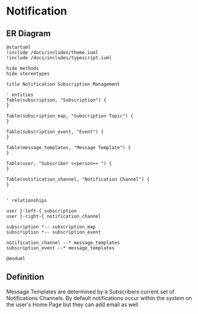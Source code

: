 # Notification

## ER Diagram


```plantuml format="svg" classes="uml myDiagram"
@startuml
!include /docs/includes/theme.iuml
!include /docs/includes/typescript.iuml

hide methods
hide stereotypes

title Notification Subscription Management

' entities
Table(subscription, "Subscription") {
}

Table(subscription_map, "Subscription Topic") {
}

Table(subscription_event, "Event") {
}

Table(message_templates, "Message Template") {
}

Table(user, "Subscriber <<person>> ") {
}

Table(notification_channel, "Notification Channel") {
}


' relationships

user }-left-{ subscription
user }-right-{ notification_channel

subscription *-- subscription_map
subscription *-- subscription_event

notification_channel --* message_templates 
subscription_event --* message_templates 

@enduml
```

## Definition

Message Templates are determined by a Subscribers current set of Notifications Channels. By default notifications occur within the system on the user's Home Page but they can add email as well
